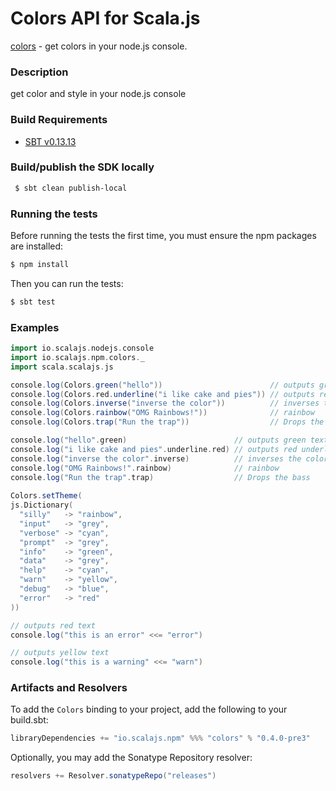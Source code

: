 Colors API for Scala.js
================================
[colors](https://www.npmjs.com/package/colors) - get colors in your node.js console.

### Description

get color and style in your node.js console

### Build Requirements

* [SBT v0.13.13](http://www.scala-sbt.org/download.html)


### Build/publish the SDK locally

```bash
 $ sbt clean publish-local
```

### Running the tests

Before running the tests the first time, you must ensure the npm packages are installed:

```bash
$ npm install
```

Then you can run the tests:

```bash
$ sbt test
```

### Examples

```scala
import io.scalajs.nodejs.console
import io.scalajs.npm.colors._
import scala.scalajs.js

console.log(Colors.green("hello"))                        // outputs green text
console.log(Colors.red.underline("i like cake and pies")) // outputs red underlined text
console.log(Colors.inverse("inverse the color"))          // inverses the color
console.log(Colors.rainbow("OMG Rainbows!"))              // rainbow
console.log(Colors.trap("Run the trap"))                  // Drops the bass

console.log("hello".green)                        // outputs green text
console.log("i like cake and pies".underline.red) // outputs red underlined text
console.log("inverse the color".inverse)          // inverses the color
console.log("OMG Rainbows!".rainbow)              // rainbow
console.log("Run the trap".trap)                  // Drops the bass
      
Colors.setTheme(
js.Dictionary(
  "silly"   -> "rainbow",
  "input"   -> "grey",
  "verbose" -> "cyan",
  "prompt"  -> "grey",
  "info"    -> "green",
  "data"    -> "grey",
  "help"    -> "cyan",
  "warn"    -> "yellow",
  "debug"   -> "blue",
  "error"   -> "red"
))

// outputs red text
console.log("this is an error" <<= "error")

// outputs yellow text
console.log("this is a warning" <<= "warn")   
```
   
### Artifacts and Resolvers

To add the `Colors` binding to your project, add the following to your build.sbt:  

```sbt
libraryDependencies += "io.scalajs.npm" %%% "colors" % "0.4.0-pre3"
```

Optionally, you may add the Sonatype Repository resolver:

```sbt   
resolvers += Resolver.sonatypeRepo("releases") 
```
